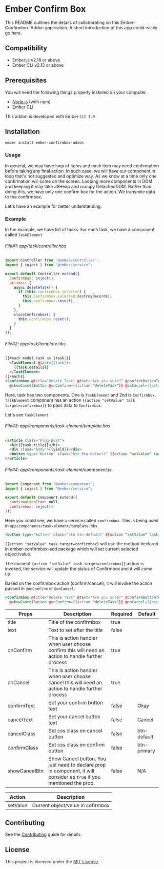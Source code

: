 # Ember Confirm Box

This README outlines the details of collaborating on this Ember-Confirmbox-Addon application.
A short introduction of this app could easily go here.

Compatibility
------------------------------------------------------------------------------

* Ember.js v2.18 or above
* Ember CLI v2.13 or above

## Prerequisites


You will need the following things properly installed on your computer.

* [Node.js](https://nodejs.org/) (with npm)
* [Ember CLI](https://ember-cli.com/)

This addon is developed with Ember ```CLI 3.9```

## Installation

`ember install ember-confirmbox-addon`

### Usage

In general, we may have loop of items and each item may need confirmation before taking any final action. In such case, we will have our component in loop that's not suggested and optimize way. As we know at a time only one confirmation will come on the screen. Looping more components in DOM and keeping it may take JSHeap and occupy DetachedDOM. Rather than doing this, we have only one confirm box for the action. We transmite data to the confirmbox.

Let's have an example for better understanding.

### Example

In the example, we have list of tasks. For each task, we have a component called `TaskElement`

###### File#1: app/task/controller.hbs

```javascript
import Controller from '@ember/controller';
import { inject } from "@ember/service";

export default Controller.extend({
  confirmbox: inject(),
  actions: {
    async deleteTask() {
      if (this.confirmbox.selected) {
        this.confirmbox.selected.destroyRecord();
        this.confirmbox.reset();
      }
    },
    closeConfirmbox() {
      this.confirmbox.reset();
    }
  }
});

```
###### File#2: app/task/template.hbs

```html
{{#each model.task as |task|}}
  <TaskElement @task={{task}}>
    {{task.details}}
  </TaskElement>
{{/each}}
<Confirmbox @title="Delete Task" @text="Are you sure?" @confirmButtonText="Confirm" @cancelButtonText="Opp"
  @showCancelButton @onConfirm={{action "deleteTask"}} @onCancel={{action "closeConfirmbox"}} />
```



Here, task has two components. One is `TaskElement` and 2nd is `Confirmbox`.
`TaskElement` component has an action `{{action "setValue" task target=confirmbox}}` to pass data to `Confirmbox`.

Let's see `TaskElement`

###### File#3: app/components/task-element/template.hbs

```html
<article class="blog-post">
  <h1>{{task.title}}</h1>
  <div class="body">{{yield}}</div>
  <button type="button" class="btn btn-default" {{action "setValue" task target=confirmbox}}>Delete</button>
</article>
```
###### File#4: app/components/task-element/component.js

```javascript
import Component from '@ember/component';
import { inject } from "@ember/service";

export default Component.extend({
  confirmationItem: null,
  confirmbox: inject()
});

```
Here you could see, we have a service called `confirmbox`. This is being used in `app/components/task-element/template.hbs`. 

```html
<button type="button" class="btn btn-default" {{action "setValue" task target=confirmbox}}>Delete</button>
```
`{{action "setValue" task target=confirmbox}` will use the method declared in ember-confirmbox-add package which will set current selected object/value.

The moment `{action "setValue" task target=confirmbox}}` action is invoked, the service will update the status of Confirmbox and it will come up.

Based on the confirmbox action (confirm/cancel), it will invoke the action passed in `@onConfirm` or `@onCancel`.

```html
<Confirmbox @title="Delete Task" @text="Are you sure?" @confirmButtonText="Confirm" @cancelButtonText="Opp"
  @showCancelButton @onConfirm={{action "deleteTask"}} @onCancel={{action "closeConfirmbox"}} />
```

| Props | Description | Required | Default
| --- | --- | --- | --- |
| title | Title of the confirmbox | true
| text | Text to set after the title | false
| onConfirm | This is action handler when user choose confirm this will need an action to handle further process | true
| onCancel | This is action handler when user choose cancel this will need an action to handle further process | true
|confirmText | Set your confirm button text | false | Okay
|cancelText | Set your cancel button text | false | Cancel
| cancelClass| Set css class on cancel button | false | btn-default
| confirmClass| Set css class on confirm button | false | btn-primary
| showCancelBtn | Show Cancel button. You just need to declare prop in component, it will consider as `true` if you mentioned the prop. | false | N/A

| Action | Description |
| --- | --- |
| setValue | Current object/value in cofirmbox

Contributing
------------------------------------------------------------------------------

See the [Contributing](CONTRIBUTING.md) guide for details.


License
------------------------------------------------------------------------------

This project is licensed under the [MIT License](LICENSE.md).
